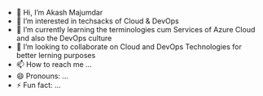 - 👋 Hi, I’m Akash Majumdar
- 👀 I’m interested in techsacks of Cloud & DevOps
- 🌱 I’m currently learning the terminologies cum Services of Azure Cloud and also the DevOps culture 
- 💞️ I’m looking to collaborate on Cloud and DevOps Technologies for better lerning purposes
- 📫 How to reach me ...
- 😄 Pronouns: ...
- ⚡ Fun fact: ...

<!---
Search4akash/Search4akash is a ✨ special ✨ repository because its `README.md` (this file) appears on your GitHub profile.
You can click the Preview link to take a look at your changes.
--->

